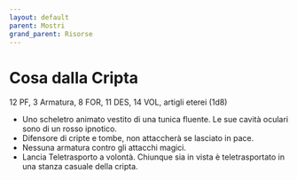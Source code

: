 ```yaml
---
layout: default
parent: Mostri
grand_parent: Risorse
---
```


# Cosa dalla Cripta

12 PF, 3 Armatura, 8 FOR, 11 DES, 14 VOL, artigli eterei (1d8)

- Uno scheletro animato vestito di una tunica fluente. Le sue cavità oculari sono di un rosso ipnotico.
- Difensore di cripte e tombe, non attaccherà se lasciato in pace.
- Nessuna armatura contro gli attacchi magici.
- Lancia Teletrasporto a volontà. Chiunque sia in vista è teletrasportato in una stanza casuale della cripta.